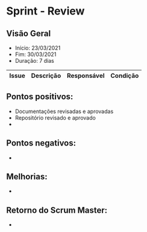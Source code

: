 # Sprint  - Review

## Visão Geral
* Início: 23/03/2021
* Fim: 30/03/2021
* Duração: 7 dias

Issue | Descrição | Responsável | Condição
---|---|---|---


## Pontos positivos:
* Documentações revisadas e aprovadas
* Repositório revisado e aprovado
* 

## Pontos negativos:
* 

## Melhorias:
* 

## Retorno do Scrum Master:
* 